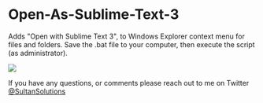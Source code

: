 # Open-As-Sublime-Text-3
Adds "Open with Sublime Text 3", to Windows Explorer context menu for files and folders. Save the .bat file to your computer, then execute the script (as administrator).  


<img src="https://i.imgur.com/aHvj4vC.png">

If you have any questions, or comments please reach out to me on Twitter <a href="https://twitter.com/sultansolutions"> @SultanSolutions </a> 

